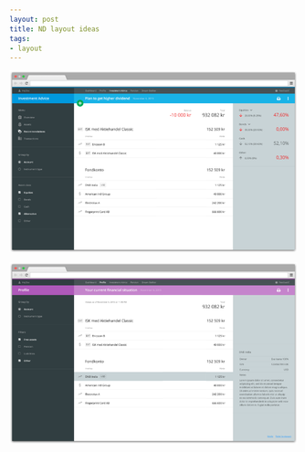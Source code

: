 ```yaml
---
layout: post
title: ND layout ideas
tags:
- layout
---
```


[![ND layout idea 01][2]][1]

[![ND layout idea 02][4]][3]

  [1]: /nd-idea01
  [2]: /public/img/nd-idea01-01.png
  [3]: /nd-idea01/profile.html
  [4]: /public/img/nd-idea01-02.png
